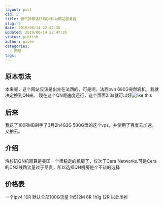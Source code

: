 ```yaml
---
layout: post
cid: 5
title: 佛气推荐洛杉矶QN作为网站服务器
slug: 5
date: 2019/06/14 22:47:35
updated: 2019/06/14 22:47:35
status: publish
author: given
categories: 
  - 网络
tags: 
---
```



## 原本想法 ##
本来呢，这个网站应该是出生在法西的，可是呢，法西ovh 680G突然宕机，我就决定换到QN来。
现在这个QN呢速度还行，这个页面2.3s就可以好![like this][1]

## 后来 ##
我花了100RMB剁手了3月2h4G2G 500G盘的这个vps，并使用了百度云加速，又拍云。
## 介绍 ##
洛杉矶QN机房算是美国一个很稳定的机房了，仅次于Cera Networks.可是Cera的CN2线路流量过于昂贵，所以选择QN机房是个不错的选择
## 价格表 ##
一个ipv4 10R
默认全部100G流量
1h512M 6R
1h1g 12R
以此类推

  [1]: https://okyes.site/usr/uploads/2019/06/2727553229.png